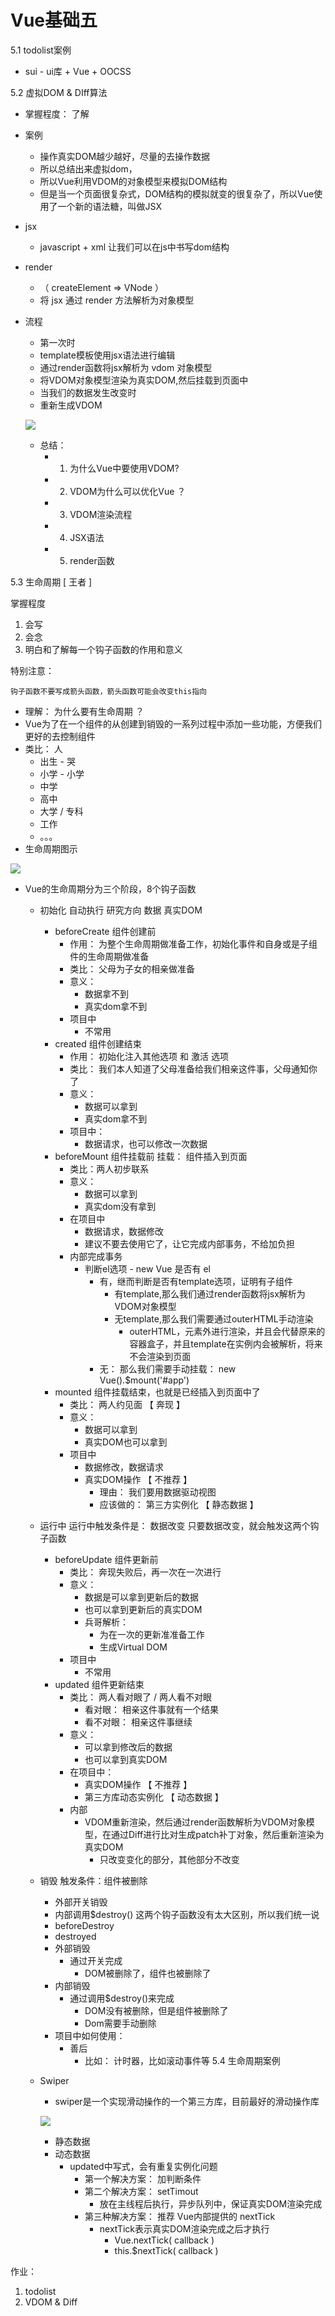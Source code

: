 # Vue基础五

5.1 todolist案例

- sui - ui库 + Vue + OOCSS

5.2 虚拟DOM & DIff算法

- 掌握程度： 了解	
- 案例
  - 操作真实DOM越少越好，尽量的去操作数据
  - 所以总结出来虚拟dom，
  - 所以Vue利用VDOM的对象模型来模拟DOM结构
  - 但是当一个页面很复杂式，DOM结构的模拟就变的很复杂了，所以Vue使用了一个新的语法糖，叫做JSX
- jsx
  - javascript  +  xml         让我们可以在js中书写dom结构
          <template id="mask">
            <div class="mask-box">
              <div class="mask-bg"></div>
              <div class="mask-content">
                <p> 您确定要离开吗？ </p>
                <button 
                  class="button button-warning button-fill pull-right"
                  @click = "removeItem( activeIndex )"
                > 确定 </button>
              </div>
            </div>
          </template>
- render 
  - （ createElement => VNode ）
  - 将 jsx  通过  render  方法解析为对象模型
- 流程
  - 第一次时
  - template模板使用jsx语法进行编辑
  - 通过render函数将jsx解析为 vdom 对象模型 
  - 将VDOM对象模型渲染为真实DOM,然后挂载到页面中
  - 当我们的数据发生改变时
  - 重新生成VDOM 
    
  ![](https://timgsa.baidu.com/timg?image&quality=80&size=b9999_10000&sec=1568553990161&di=32a264fbef5e3548cc0551bafd0ca522&imgtype=0&src=http%3A%2F%2Fwww.th7.cn%2Fd%2Ffile%2Fp%2F2017%2F12%2F20%2F23adbd3623c9bb54c385f62fc93c9225.jpg)

  - 总结： 
    - 1. 为什么Vue中要使用VDOM?
    - 2. VDOM为什么可以优化Vue ？
    - 3. VDOM渲染流程
    - 4. JSX语法
    - 5. render函数

5.3 生命周期 [ 王者 ]

掌握程度

1. 会写
2. 会念
3. 明白和了解每一个钩子函数的作用和意义

特别注意： 

	钩子函数不要写成箭头函数，箭头函数可能会改变this指向

- 理解： 为什么要有生命周期 ？
- Vue为了在一个组件的从创建到销毁的一系列过程中添加一些功能，方便我们更好的去控制组件  
- 类比： 人
  - 出生     -         哭
  - 小学      -        小学
  - 中学 
  - 高中
  - 大学   /   专科
  - 工作
  - 。。。
- 生命周期图示
  
![](http://www.ailbk.com/uploads/allimg/180928/1-1P92R11500602.jpg)

- Vue的生命周期分为三个阶段，8个钩子函数
  - 初始化
    自动执行
    研究方向
    	数据
    	真实DOM
    - beforeCreate 
      组件创建前
      - 作用： 为整个生命周期做准备工作，初始化事件和自身或是子组件的生命周期做准备
      - 类比： 父母为子女的相亲做准备 
      - 意义： 
        - 数据拿不到
        - 真实dom拿不到
      - 项目中
        - 不常用
    - created
      组件创建结束
      - 作用： 初始化注入其他选项 和 激活 选项
      - 类比： 我们本人知道了父母准备给我们相亲这件事，父母通知你了
      - 意义：
        - 数据可以拿到
        - 真实dom拿不到
      - 项目中：
        - 数据请求，也可以修改一次数据
    - beforeMount
      组件挂载前
      	挂载： 组件插入到页面
      - 类比：两人初步联系
      - 意义： 
        - 数据可以拿到
        - 真实dom没有拿到
      - 在项目中
        - 数据请求，数据修改 
        - 建议不要去使用它了，让它完成内部事务，不给加负担
      - 内部完成事务
        - 判断el选项 -  new Vue   是否有 el 
          - 有，继而判断是否有template选项，证明有子组件
            - 有template,那么我们通过render函数将jsx解析为VDOM对象模型 
            - 无template,那么我们需要通过outerHTML手动渲染
              - outerHTML，元素外进行渲染，并且会代替原来的容器盒子，并且template在实例内会被解析，将来不会渲染到页面
          - 无： 那么我们需要手动挂载： new Vue().$mount('#app')
    - mounted
      组件挂载结束，也就是已经插入到页面中了
      - 类比： 两人约见面 【 奔现 】
      - 意义： 
        - 数据可以拿到
        - 真实DOM也可以拿到
      - 项目中
        - 数据修改，数据请求
        - 真实DOM操作 【 不推荐 】
          - 理由： 我们要用数据驱动视图 
          - 应该做的： 第三方实例化 【 静态数据 】
  - 运行中
    运行中触发条件是： 数据改变
    	只要数据改变，就会触发这两个钩子函数
    - beforeUpdate
      组件更新前
      - 类比： 奔现失败后，再一次在一次进行
      - 意义： 
        - 数据是可以拿到更新后的数据
        - 也可以拿到更新后的真实DOM 
        - 兵哥解析： 
          - 为在一次的更新准准备工作
          - 生成Virtual DOM 
      - 项目中
        - 不常用
    - updated
      组件更新结束
      - 类比： 两人看对眼了 / 两人看不对眼 
        - 看对眼： 相亲这件事就有一个结果
        - 看不对眼： 相亲这件事继续
      - 意义： 
        - 可以拿到修改后的数据
        - 也可以拿到真实DOM
      - 在项目中：
        - 真实DOM操作 【 不推荐 】
        - 第三方库动态实例化 【 动态数据 】
      - 内部
        - VDOM重新渲染，然后通过render函数解析为VDOM对象模型，在通过Diff进行比对生成patch补丁对象，然后重新渲染为真实DOM
          - 只改变变化的部分，其他部分不改变
  - 销毁
    触发条件：组件被删除
    - 外部开关销毁
    - 内部调用$destroy()
    这两个钩子函数没有太大区别，所以我们统一说
    - beforeDestroy
    - destroyed
    - 外部销毁
      - 通过开关完成
        - DOM被删除了，组件也被删除了
    - 内部销毁
      - 通过调用$destroy()来完成
        - DOM没有被删除，但是组件被删除了
        - Dom需要手动删除
    - 项目中如何使用： 
      - 善后
        - 比如： 计时器，比如滚动事件等 
  5.4 生命周期案例
  - Swiper

    - swiper是一个实现滑动操作的一个第三方库，目前最好的滑动操作库

    ![](http://www.jqhtml.com/wp-content/uploads/2017/10/swiper1017-17.gif)

    - 静态数据
    - 动态数据
      - updated中写式，会有重复实例化问题
        - 第一个解决方案： 加判断条件
        - 第二个解决方案： setTimout
          - 放在主线程后执行，异步队列中，保证真实DOM渲染完成
        - 第三种解决方案： 推荐    Vue内部提供的  nextTick
          - nextTick表示真实DOM渲染完成之后才执行
            - Vue.nextTick( callback )
            - this.$nextTick( callback )
  



作业： 

1. todolist
2. VDOM & Diff

